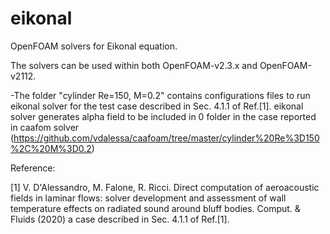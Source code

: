# eikonal

OpenFOAM solvers for Eikonal equation.

The solvers can be used within both OpenFOAM-v2.3.x and OpenFOAM-v2112.

-The folder "cylinder Re=150, M=0.2" contains configurations files to run eikonal solver for the test
case described in Sec. 4.1.1 of Ref.[1]. eikonal solver generates alpha field to be included in 0 folder
in the case reported in caafom solver (https://github.com/vdalessa/caafoam/tree/master/cylinder%20Re%3D150%2C%20M%3D0.2)

Reference:

[1] V. D'Alessandro, M. Falone, R. Ricci. Direct computation of aeroacoustic fields in laminar flows: solver development and assessment of wall temperature effects on radiated sound around bluff bodies. Comput. & Fluids (2020) a case described in Sec. 4.1.1 of Ref.[1].
